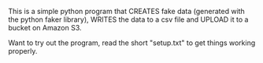 This is a simple python program that CREATES fake data (generated with the python faker library), WRITES the data to a csv file and UPLOAD it to a bucket on Amazon S3.

Want to try out the program, read the short "setup.txt" to get things working properly.
